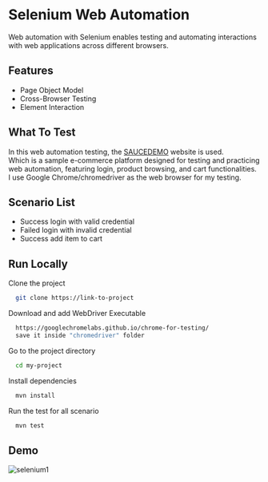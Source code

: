 
# Selenium Web Automation

Web automation with Selenium enables testing and automating interactions with web applications across different browsers.


## Features

- Page Object Model
- Cross-Browser Testing
- Element Interaction

## What To Test

In this web automation testing, the [SAUCEDEMO](https://www.saucedemo.com/) website is used.  
Which is a sample e-commerce platform designed for testing and practicing web automation, featuring login, product browsing, and cart functionalities.  
I use Google Chrome/chromedriver as the web browser for my testing.
## Scenario List

- Success login with valid credential
- Failed login with invalid credential
- Success add item to cart


## Run Locally

Clone the project

```bash
  git clone https://link-to-project
```

Download and add WebDriver Executable

```bash
  https://googlechromelabs.github.io/chrome-for-testing/
  save it inside "chromedriver" folder
```

Go to the project directory

```bash
  cd my-project
```

Install dependencies

```bash
  mvn install 
```

Run the test for all scenario

```bash
  mvn test
```


## Demo

![selenium1](https://github.com/user-attachments/assets/8f331f7e-7346-4e1b-8bc6-382fb54a44b7)


